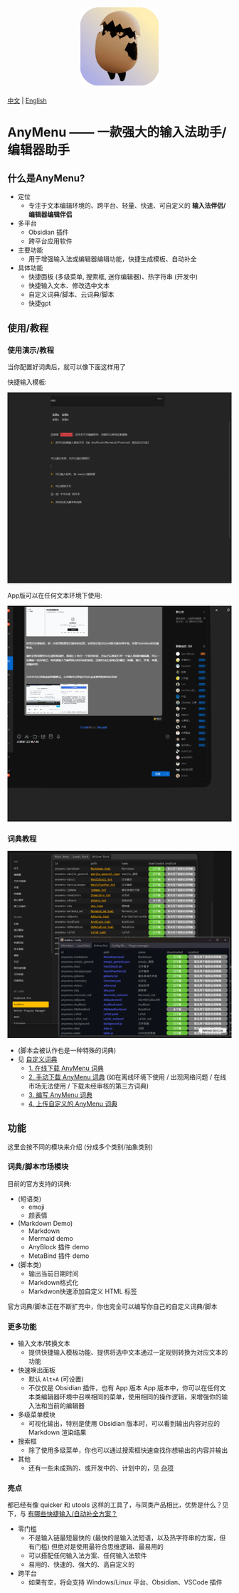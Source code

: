 <div align="center" style="margin-bottom: 20px">
  <img width="35%" src="./src/Tauri/src-tauri/icons/icon.png">
</div>

[中文](./README.md) | [English](./README.en.md)

# AnyMenu —— 一款强大的输入法助手/编辑器助手

## 什么是AnyMenu? 

- 定位
    - 专注于文本编辑环境的、跨平台、轻量、快速、可自定义的 **输入法伴侣/编辑器编辑伴侣**
- 多平台
    - Obsidian 插件
    - 跨平台应用软件
- 主要功能
    - 用于增强输入法或编辑器编辑功能，快捷生成模板、自动补全
- 具体功能
    - 快捷面板 (多级菜单, 搜索框, 迷你编辑器)、热字符串 (开发中)
    - 快捷输入文本、修改选中文本
    - 自定义词典/脚本、云词典/脚本
    - 快捷gpt

## 使用/教程

### 使用演示/教程

当你配置好词典后，就可以像下面这样用了

快捷输入模板:

![](./docs/assets/PixPin_2025-10-04_09-45-58.gif)

App版可以在任何文本环境下使用:

![](./docs/assets/PixPin_2025-10-04_09-38-24.gif)

### 词典教程

![](./docs/assets/cloud_dict.png)

- (脚本会被认作也是一种特殊的词典)
- 见 [自定义词典](./docs/zh/dict/)
  - [1. 在线下载 AnyMenu 词典](./docs/zh/dict/1.%20在线下载词典.md)
  - [2. 手动下载 AnyMenu 词典](./docs/zh/dict/2.%20手动下载词典.md) (如在离线环境下使用 / 出现网络问题 / 在线市场无法使用 / 下载未经审核的第三方词典)
  - [3. 编写 AnyMenu 词典](./docs/zh/dict/3.%20编写词典.md)
  - [4. 上传自定义的 AnyMenu 词典](./docs/zh/dict/4.%20上传词典.md)

## 功能

这里会按不同的模块来介绍 (分成多个类别/抽象类别)

### 词典/脚本市场模块

目前的官方支持的词典:

- (短语类)
  - emoji
  - 颜表情
- (Markdown Demo)
  - Markdown
  - Mermaid demo
  - AnyBlock 插件 demo
  - MetaBind 插件 demo
- (脚本类)
  - 输出当前日期时间
  - Markdown格式化
  - Markdwon快速添加自定义 HTML 标签

官方词典/脚本正在不断扩充中，你也完全可以编写你自己的自定义词典/脚本

### 更多功能

- 输入文本/转换文本
  - 提供快捷输入模板功能、提供将选中文本通过一定规则转换为对应文本的功能
- 快速唤出面板
  - 默认 `Alt+A` (可设置)
  - 不仅仅是 Obsidian 插件，也有 App 版本
    App 版本中，你可以在任何文本类编辑器环境中召唤相同的菜单，使用相同的操作逻辑，来增强你的输入法和当前的编辑器
- 多级菜单模块
  - 可视化输出，特别是使用 Obsidian 版本时，可以看到输出内容对应的 Markdown 渲染结果
- 搜索框
  - 除了使用多级菜单，你也可以通过搜索框快速查找你想输出的内容并输出
- 其他
  - 还有一些未成熟的、或开发中的、计划中的，见 [杂项](./docs/zh/杂项.md)

### 亮点

都已经有像 quicker 和 utools 这样的工具了，与同类产品相比，优势是什么？见下，与 [有哪些快捷输入/自动补全方案？](./docs/zh/对比.md)

- 零门槛
  - 不是输入链最短最快的 (最快的是输入法短语，以及热字符串的方案，但有门槛)
    但绝对是使用最符合思维逻辑、最易用的
  - 可以搭配任何输入法方案、任何输入法软件
  - 易用的、快速的、强大的、高自定义的
- 跨平台
  - 如果有空，将会支持 Windows/Linux 平台、Obsidian、VSCode 插件
